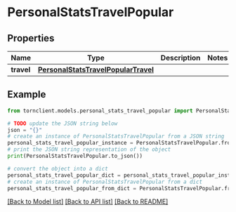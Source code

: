 # PersonalStatsTravelPopular


## Properties

Name | Type | Description | Notes
------------ | ------------- | ------------- | -------------
**travel** | [**PersonalStatsTravelPopularTravel**](PersonalStatsTravelPopularTravel.md) |  | 

## Example

```python
from tornclient.models.personal_stats_travel_popular import PersonalStatsTravelPopular

# TODO update the JSON string below
json = "{}"
# create an instance of PersonalStatsTravelPopular from a JSON string
personal_stats_travel_popular_instance = PersonalStatsTravelPopular.from_json(json)
# print the JSON string representation of the object
print(PersonalStatsTravelPopular.to_json())

# convert the object into a dict
personal_stats_travel_popular_dict = personal_stats_travel_popular_instance.to_dict()
# create an instance of PersonalStatsTravelPopular from a dict
personal_stats_travel_popular_from_dict = PersonalStatsTravelPopular.from_dict(personal_stats_travel_popular_dict)
```
[[Back to Model list]](../README.md#documentation-for-models) [[Back to API list]](../README.md#documentation-for-api-endpoints) [[Back to README]](../README.md)


